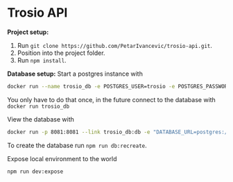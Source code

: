 # Trosio API

**Project setup:**
1. Run `git clone https://github.com/PetarIvancevic/trosio-api.git`.
2. Position into the project folder.
3. Run `npm install`.

**Database setup:**
Start a postgres instance with
```bash
docker run --name trosio_db -e POSTGRES_USER=trosio -e POSTGRES_PASSWORD=trosio -p 5432:5432 -d postgres:10-alpine
```
You only have to do that once, in the future connect to the database with `docker run trosio_db`

View the database with
```bash
docker run -p 8081:8081 --link trosio_db:db -e "DATABASE_URL=postgres://trosio:trosio@db:5432/trosio?sslmode=disable" --rm sosedoff/pgweb
```

To create the database run `npm run db:recreate`.


Expose local environment to the world
```bash
npm run dev:expose
```
